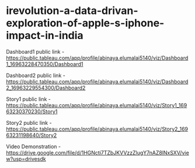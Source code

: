 # irevolution-a-data-drivan-exploration-of-apple-s-iphone-impact-in-india


Dashboard1 public link - https://public.tableau.com/app/profile/abinaya.elumalai5140/viz/Dashboard1_16963228470350/Dashboard1

Dashboard2 public link - https://public.tableau.com/app/profile/abinaya.elumalai5140/viz/Dashboard2_16963229554300/Dashboard2

Story1 public link - https://public.tableau.com/app/profile/abinaya.elumalai5140/viz/Story1_16963230370230/Story1

Story2 public link - https://public.tableau.com/app/profile/abinaya.elumalai5140/viz/Story2_16963231198640/Story2

Video Demonstration - https://drive.google.com/file/d/1HGNcti7TZbJKVVzzZlugY7nAZ8lNxSXV/view?usp=drivesdk
